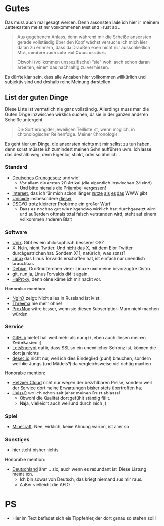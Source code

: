 # Gutes

Das muss auch mal gesagt werden.  Denn ansonsten lade ich hier in meinem Zettelkasten meist nur vollkommenen Mist und Frust ab ..

> Aus gegebenem Anlass, denn während mir die Scheiße ansonsten gerade vollständig über den Kopf wächst versuche ich mich hier daran zu erinnern,
> dass da Draußen eben nicht nur ausschließlich Mist, sondern auch sehr viel Gutes existiert.
>
> Obwohl (vollkommen unspezifische) "sie" wohl auch schon daran arbeiten, einem das nachhaltig zu vermiesen.

Es dürfte klar sein, dass alle Angaben hier vollkommen willkürlich und subjektiv sind und deshalb reine Meinung darstellen.


## List der guten Dinge

Diese Liste ist vermutlich nie ganz vollständig.  Allerdings muss man die Guten Dinge inzwischen wirklich suchen, da sie in der ganzen anderen Scheiße untergeht.

> Die Sortierung der jeweiligen Teilliste ist, wenn möglich, in chronologischer Reihenfolge.  Meiner Chronologie.

Es geht hier um Dinge, die ansonsten nichts mit mir selbst zu tun haben, denn sonst müsste ich zumindest meinen Sohn aufführen uvm.
Ich lasse das deshalb weg, denn Eigenlog stinkt, oder so ähnlich ..


### Standard

- [Deutsches Grundgesetz](https://www.gesetze-im-internet.de/gg/pr_ambel.html) und wie!
  - Vor allem die ersten 20 Artikel (die eigentlich inzwischen 24 sind)
  - Und bitte niemals die [Präambel](https://www.gesetze-im-internet.de/gg/pr_ambel.html) vergessen!
- [Internet](internet.md), das ich für mich schon länger [nutze](https://datatracker.ietf.org/doc/html/rfc527) [als](https://datatracker.ietf.org/doc/std10/) [es](https://datatracker.ietf.org/doc/html/rfc114) [das](https://datatracker.ietf.org/doc/html/rfc5536) WWW gibt
- [Unicode](https://unicode.org/) insbesondere [dieser](https://www.unicode.org/charts/nameslist/n_1F300.html#1F595)
- [DSGVO](https://eur-lex.europa.eu/legal-content/DE/TXT/?uri=CELEX:02016R0679-20160504) trotz kleinerer Probleme ein großer Wurf
  - Dass es noch so gut wie nirgendwo wirklich hart durchgesetzt wird und außerdem oftmals total falsch verstanden wird, steht auf einem vollkommen anderen Blatt

### Software

- [Unix](https://de.wikipedia.org/wiki/Unix).  Gibt es ein philosophisch besseres OS?
- [X](https://x.org/).  Nein, nicht Twitter.  Und nicht das X, mit dem Elon Twitter durchgestrichen hat.  Sondern X11, natürlich, was sonst?
- [Linux](https://linux.org/) das Linus Torvalds erschaffen hat, ist einfach nur unendlich brauchbar.
- [Debian](https://debian.org/), Großmütterchen vieler Linuxe und meine bevorzugtre Distro.
- [git](https://git-scm.com/), nun ja, Linus Torvalds did it again.
- [HaProxy](https://haproxy.org/), denn ohne käme ich mir nackt vor.

Honorable mention:

- [NginX](https://nginx.org/) zeigt:  Nicht alles in Russland ist Mist.
- [Threema](https://web.threema.org) nie mehr ohne!
- [ProxMox](https://proxmox.org) wäre besser, wenn sie diesen Subscription-Murx nicht machen würden


### Service

- [GitHub](https://github.com/) bietet halt weit mehr als nur `git`, eben auch diesen meinen Zettelkasten ;)
- [LetsEncrypt](https://letsencrypt.org/) dafür, dass SSL so ein unendlicher Schlonz ist, können die dort ja nichts
- [desec.io](https://desec.io/) nicht nur, weil ich dies Bindeglied (pun!) brauchen, sondern weil die Jungs (und Mädels?) da vergleichsweise viel richtig machen

Honorable mention:

- [Hetzner Cloud](https://hetzner.cloud) nicht nur wegen der bezahlbaren Preise, sondern weil der Service dort meine Erwartungen bisher stets übertroffen hat
- [HeiseC](https://heisec.de/) wo ich schon seit jeher meinen Frust ablasse!
  - Obwohl die Qualität dort gefühlt ständig fällt.
  - Naja, vielleicht auch weil und durch mich ;)


### Spiel

- [Minecraft](https://minecraft.net/).  Nee, wirklich, keine Ahnung warum, ist aber so


### Sonstiges

- hier steht bisher nichts

Honorable mention:

- [Deutschland](https://de.wikipedia.org/wiki/Deutschland) ähm .. sic, auch wenn es redundant ist.  Diese Listung meine ich.
  - Ich bin sowas von Deutsch, das kriegt niemand aus mir raus.
  - Außer vielleicht die AFD?


# PS

- Hier im Text befindet sich ein Tippfehler, der dort genau so stehen soll!  <!-- Spoiler: Eigenlog -->
